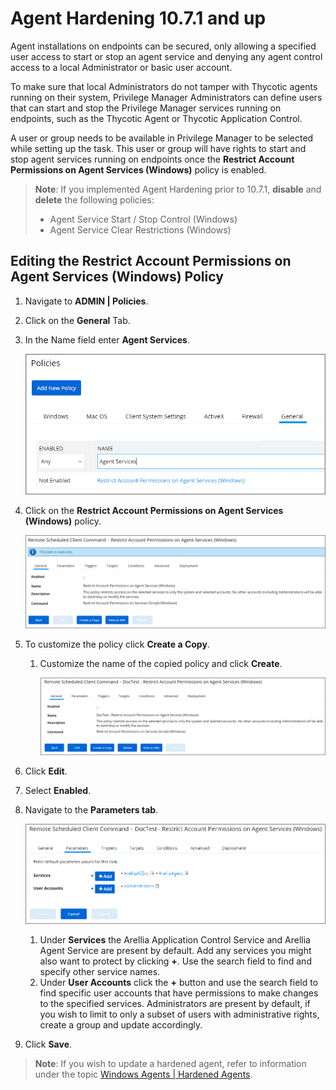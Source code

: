 [title]: # (Agent Hardening)
[tags]: # (endpoint,hardening, 10.7.1 and up)
[priority]: # (1620)
# Agent Hardening 10.7.1 and up

Agent installations on endpoints can be secured, only allowing a specified user access to start or stop an agent service and denying any agent control access to a local Administrator or basic user account.

To make sure that local Administrators do not tamper with Thycotic agents running on their system, Privilege Manager Administrators can define users that can start and stop the Privilege Manager services running on endpoints, such as the Thycotic Agent or Thycotic Application Control.

A user or group needs to be available in Privilege Manager to be selected while setting up the task. This user or group will have rights to start and stop agent services running on endpoints once the __Restrict Account Permissions on Agent Services (Windows)__ policy is enabled.

>**Note**:
>If you implemented Agent Hardening prior to 10.7.1, __disable__ and __delete__ the following policies:
> * Agent Service Start / Stop Control (Windows)
> * Agent Service Clear Restrictions (Windows)

## Editing the Restrict Account Permissions on Agent Services (Windows) Policy

1. Navigate to __ADMIN | Policies__.
1. Click on the __General__ Tab.
1. In the Name field enter __Agent Services__.

   ![Search](images/agent-har/restrict-1.png "Searching for the Restrict Account Permissions on Agent Services policy")
1. Click on the __Restrict Account Permissions on Agent Services (Windows)__ policy.

   ![Policy](images/agent-har/restrict-2.png "Policy")
1. To customize the policy click __Create a Copy__.
   1. Customize the name of the copied policy and click __Create__.

      ![Copy of Policy](images/agent-har/restrict-3.png "Copy of Policy")
1. Click __Edit__.
1. Select __Enabled__.
1. Navigate to the __Parameters tab__.

   ![Parameters](images/agent-har/restrict-4.png "Policy Parameters")
   1. Under __Services__ the Arellia Application Control Service and Arellia Agent Service are present by default. Add any services you might also want to protect by clicking __+__. Use the search field to find and specify other service names.
   1. Under __User Accounts__ click the __+__ button and use the search field to find specific user accounts that have permissions to make changes to the specified services. Administrators are present by default, if you wish to limit to only a subset of users with administrative rights, create a group and update accordingly.
1. Click __Save__.

>**Note**: If you wish to update a hardened agent, refer to information under the topic [Windows Agents | Hardened Agents](agent-inst-win.md#hardened_agents).
